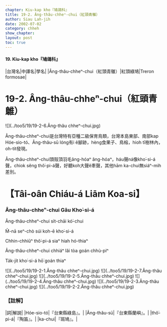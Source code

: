```yaml
---
chapter: Kiu-kap kho『鳩鴿科』
title: 19-2. Âng-thâu-chheⁿ-chui（紅頭青鵻）
author: Siau Lah-jih
date: 2002-07-02
category: chheh
show_chapter: 
layout: post
toc: true
---
```


#### 19. Kiu-kap kho『鳩鴿科』


|台灣名|中譯名|學名|
|Âng-thâu-chheⁿ-chui（紅頭青鵻）|紅頭綠鳩|Treron formosae|


# 19-2. Âng-thâu-chheⁿ-chui（紅頭青鵻）


![](../too5/19/19-2-6.Âng-thâu chheⁿ-chui.jpg)


Âng-thâu-chheⁿ-chui是台灣特有亞種二級保育鳥類，台灣本島東部、南部kap Hóe-sio-tó、Âng-thâu-sū lóng有i ê腳跡，hèng食果子、鳥榕，hioh tī樹林內，oh-tit發現。

Âng-thâu-chheⁿ-chui頭殼頂羽毛âng-hóaⁿ âng-hóaⁿ，háu聲ná像kho͘-si-á聲，chiok sêng thô͘-pi-á聲，好聽koh大聲ê牽聲，其他hām ka-chui無siáⁿ-mih差別。



# 【Tâi-oân Chiáu-á Liām Koa-si】

### **Âng-thâu-chheⁿ-chui Gâu Kho͘-si-á**

Âng-thâu-chheⁿ-chui si̍t-chāi kó͘-chui

M̄-nā seⁿ-chò súi koh-ē kho͘-si-á

Chhin-chhiūⁿ thô͘-pi-á siaⁿ hiah hó-thiaⁿ

Âng-thâu-chheⁿ-chui chhiáⁿ lâi tòa goán chhù-piⁿ

Ta̍k-ji̍t kho͘-si-á hō͘ goán thiaⁿ



![](../too5/19/19-2-1.Âng-thâu chheⁿ-chui.jpg)
![](../too5/19/19-2-7.Âng-thâu chheⁿ-chui.jpg)
![](../too5/19/19-2-5.Âng-thâu chheⁿ-chui.jpg)
![](../too5/19/19-2-4.Âng-thâu chheⁿ-chui.jpg)
![](../too5/19/19-2-3.Âng-thâu chheⁿ-chui.jpg)
![](../too5/19/19-2-2.Âng-thâu chheⁿ-chui.jpg)



### 【註解】

|詞|解說|
|Hóe-sio-tó|『台東縣綠島』。|
|Âng-thâu-sū|『台東縣蘭嶼』。|
|thô͘-pi-á|『陶笛』。|
|ka-chui|『斑鳩』。|




